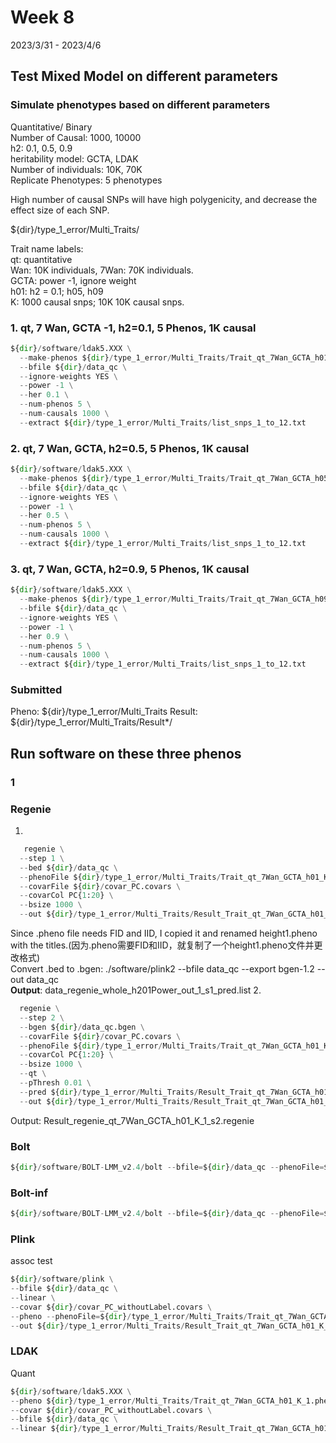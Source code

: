 # Week 8
2023/3/31 - 2023/4/6

## Test Mixed Model on different parameters
### Simulate phenotypes based on different parameters
Quantitative/ Binary   
Number of Causal: 1000, 10000   
h2: 0.1, 0.5, 0.9   
heritability model: GCTA, LDAK   
Number of individuals: 10K, 70K   
Replicate Phenotypes: 5 phenotypes   

High number of causal SNPs will have high polygenicity, and decrease the effect size of each SNP.   

${dir}/type_1_error/Multi_Traits/

Trait name labels:   
qt: quantitative   
Wan: 10K individuals, 7Wan: 70K individuals.   
GCTA: power -1, ignore weight   
h01: h2 = 0.1; h05, h09   
K: 1000 causal snps; 10K 10K causal snps.   

### 1. qt, 7 Wan, GCTA -1, h2=0.1, 5 Phenos, 1K causal

```python
${dir}/software/ldak5.XXX \
  --make-phenos ${dir}/type_1_error/Multi_Traits/Trait_qt_7Wan_GCTA_h01_K_1 \
  --bfile ${dir}/data_qc \
  --ignore-weights YES \
  --power -1 \
  --her 0.1 \
  --num-phenos 5 \
  --num-causals 1000 \
  --extract ${dir}/type_1_error/Multi_Traits/list_snps_1_to_12.txt
```

### 2. qt, 7 Wan, GCTA, h2=0.5, 5 Phenos, 1K causal

```python
${dir}/software/ldak5.XXX \
  --make-phenos ${dir}/type_1_error/Multi_Traits/Trait_qt_7Wan_GCTA_h05_K_1 \
  --bfile ${dir}/data_qc \
  --ignore-weights YES \
  --power -1 \
  --her 0.5 \
  --num-phenos 5 \
  --num-causals 1000 \
  --extract ${dir}/type_1_error/Multi_Traits/list_snps_1_to_12.txt
```

### 3. qt, 7 Wan, GCTA, h2=0.9, 5 Phenos, 1K causal

```python
${dir}/software/ldak5.XXX \
  --make-phenos ${dir}/type_1_error/Multi_Traits/Trait_qt_7Wan_GCTA_h09_K_1 \
  --bfile ${dir}/data_qc \
  --ignore-weights YES \
  --power -1 \
  --her 0.9 \
  --num-phenos 5 \
  --num-causals 1000 \
  --extract ${dir}/type_1_error/Multi_Traits/list_snps_1_to_12.txt
```

### Submitted
Pheno: ${dir}/type_1_error/Multi_Traits
Result: ${dir}/type_1_error/Multi_Traits/Result*/


## Run software on these three phenos
### 1
### Regenie
1. 
```python
   regenie \
  --step 1 \
  --bed ${dir}/data_qc \
  --phenoFile ${dir}/type_1_error/Multi_Traits/Trait_qt_7Wan_GCTA_h01_K_1_label.pheno \
  --covarFile ${dir}/covar_PC.covars \
  --covarCol PC{1:20} \
  --bsize 1000 \
  --out ${dir}/type_1_error/Multi_Traits/Result_Trait_qt_7Wan_GCTA_h01_K_1/Result_regenie_qt_7Wan_GCTA_h01_K_1_s1 
```
  Since .pheno file needs FID and IID, I copied it and renamed height1.pheno with the titles.(因为.pheno需要FID和IID，就复制了一个height1.pheno文件并更改格式)   
Convert .bed to .bgen: ./software/plink2 --bfile data_qc --export bgen-1.2 --out data_qc   
**Output**: data_regenie_whole_h201Power_out_1_s1_pred.list
2. 
```python
  regenie \
  --step 2 \
  --bgen ${dir}/data_qc.bgen \
  --covarFile ${dir}/covar_PC.covars \
  --phenoFile ${dir}/type_1_error/Multi_Traits/Trait_qt_7Wan_GCTA_h01_K_1_label.pheno \
  --covarCol PC{1:20} \
  --bsize 1000 \
  --qt \
  --pThresh 0.01 \
  --pred ${dir}/type_1_error/Multi_Traits/Result_Trait_qt_7Wan_GCTA_h01_K_1_label/Result_regenie_qt_7Wan_GCTA_h01_K_1_s1_pred.list \
  --out ${dir}/type_1_error/Multi_Traits/Result_Trait_qt_7Wan_GCTA_h01_K_1/Result_regenie_qt_7Wan_GCTA_h01_K_1_s2
```
Output: Result_regenie_qt_7Wan_GCTA_h01_K_1_s2.regenie

### Bolt
```python
${dir}/software/BOLT-LMM_v2.4/bolt --bfile=${dir}/data_qc --phenoFile=${dir}/type_1_error/Multi_Traits/Trait_qt_7Wan_GCTA_h01_K_1_label.pheno  --phenoCol=Phenotype5  --covarFile=${dir}/covar_PC.covars --qCovarCol=PC{1:20}  --lmmForceNonInf --LDscoresUseChip  --statsFile=${dir}/type_1_error/Multi_Traits/Result_Trait_qt_7Wan_GCTA_h01_K_1/Result_bolt_qt_7Wan_GCTA_h01_K_5.Bolt
```

### Bolt-inf
```python
${dir}/software/BOLT-LMM_v2.4/bolt --bfile=${dir}/data_qc --phenoFile=${dir}/type_1_error/Multi_Traits/Trait_qt_7Wan_GCTA_h01_K_1_label.pheno  --phenoCol=Phenotype1 --covarFile=${dir}/covar_PC.covars --qCovarCol=PC{1:20}  --lmmInfOnly --LDscoresUseChip --statsFile=${dir}/type_1_error/Multi_Traits/Result_Trait_qt_7Wan_GCTA_h01_K_1/Result_bolt_inf_qt_7Wan_GCTA_h01_K_1.Bolt
```

### Plink
assoc test   
```python
${dir}/software/plink \
--bfile ${dir}/data_qc \
--linear \
--covar ${dir}/covar_PC_withoutLabel.covars \
--pheno --phenoFile=${dir}/type_1_error/Multi_Traits/Trait_qt_7Wan_GCTA_h01_K_1.pheno --allow-no-sex \
--out ${dir}/type_1_error/Multi_Traits/Result_Trait_qt_7Wan_GCTA_h01_K_1/Result_plink_inf_qt_7Wan_GCTA_h01_K_1
```

### LDAK
Quant   
```python
${dir}/software/ldak5.XXX \
--pheno ${dir}/type_1_error/Multi_Traits/Trait_qt_7Wan_GCTA_h01_K_1.pheno \
--covar ${dir}/covar_PC_withoutLabel.covars \
--bfile ${dir}/data_qc \
--linear ${dir}/type_1_error/Multi_Traits/Result_Trait_qt_7Wan_GCTA_h01_K_1/Result_ldak_inf_qt_7Wan_GCTA_h01_K_1
```
